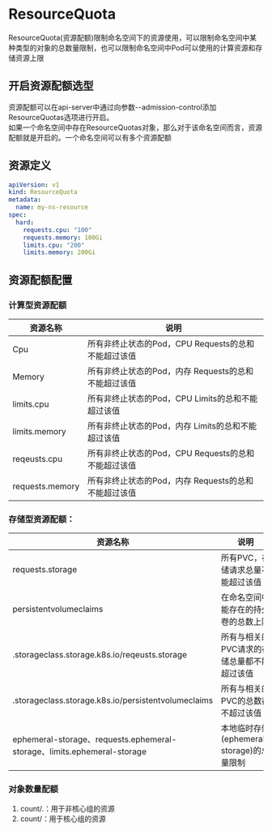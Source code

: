 # ResourceQuota
ResourceQuota(资源配额)限制命名空间下的资源使用，可以限制命名空间中某种类型的对象的总数量限制，也可以限制命名空间中Pod可以使用的计算资源和存储资源上限

## 开启资源配额选型
资源配额可以在api-server中通过向参数--admission-control添加ResourceQuotas选项进行开启。  
如果一个命名空间中存在ResourceQuotas对象，那么对于该命名空间而言，资源配额就是开启的。一个命名空间可以有多个资源配额

## 资源定义
```yaml
apiVersion: v1
kind: ResourceQuota
metadata:
  name: my-ns-resource
spec:
  hard:
    requests.cpu: "100"
    requests.memory: 100Gi
    limits.cpu: "200"
    limits.memory: 200Gi
```

## 资源配额配置

### 计算型资源配额
| 资源名称        | 说明                                                 |
| --------------- | ---------------------------------------------------- |
| Cpu             | 所有非终止状态的Pod，CPU Requests的总和不能超过该值  |
| Memory          | 所有非终止状态的Pod，内存 Requests的总和不能超过该值 |
| limits.cpu      | 所有非终止状态的Pod，CPU Limits的总和不能超过该值    |
| limits.memory   | 所有非终止状态的Pod，内存 Limits的总和不能超过该值   |
| reqeusts.cpu    | 所有非终止状态的Pod，CPU Requests的总和不能超过该值  |
| requests.memory | 所有非终止状态的Pod，内存 Requests的总和不能超过该值 |

### 存储型资源配额：
| 资源名称                                                                | 说明                                                            |
| ----------------------------------------------------------------------- | --------------------------------------------------------------- |
| requests.storage                                                        | 所有PVC，存储请求总量不能超过该值                               |
| persistentvolumeclaims                                                  | 在命名空间中能存在的持久卷的总数上限                            |
| <storage-class-name>.storageclass.storage.k8s.io/reqeusts.storage       | 所有与<storage-class-name>相关的PVC请求的存储总量都不能超过该值 |
| <storage-class-name>.storageclass.storage.k8s.io/persistentvolumeclaims | 所有与<storage-class-name>相关的PVC的总数都不超过该值           |
| ephemeral-storage、requests.ephemeral-storage、limits.ephemeral-storage | 本地临时存储(ephemeral-storage)的总量限制                       |

### 对象数量配额
1. count/<resources>.<groups>：用于非核心组的资源
2. count/<resource>：用于核心组的资源